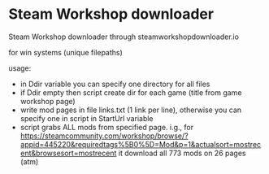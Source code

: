 # Steam Workshop downloader
Steam Workshop downloader through steamworkshopdownloader.io

for win systems (unique filepaths)

usage: 
- in Ddir variable you can specify one directory for all files
- if Ddir empty then script create dir for each game (title from game workshop page)
- write mod pages in file links.txt (1 link per line), otherwise you can specify one in script in StartUrl variable 
- script grabs ALL mods from specified page. i.g., for https://steamcommunity.com/workshop/browse/?appid=445220&requiredtags%5B0%5D=Mod&p=1&actualsort=mostrecent&browsesort=mostrecent it download all 773 mods on 26 pages (atm)
